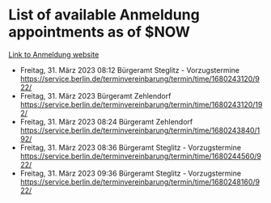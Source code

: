 # List of available Anmeldung appointments as of $NOW
[Link to Anmeldung website](https://service.berlin.de/terminvereinbarung/termin/tag.php?termin=1&anliegen[]=120686&dienstleisterlist=122210,122217,327316,122219,327312,122227,327314,122231,327346,122243,327348,122254,122252,329742,122260,329745,122262,329748,122271,327278,122273,327274,122277,327276,330436,122280,327294,122282,327290,122284,327292,122291,327270,122285,327266,122286,327264,122296,327268,150230,329760,122297,327286,122294,327284,122312,329763,122314,329775,122304,327330,122311,327334,122309,327332,317869,122281,327352,122279,329772,122283,122276,327324,122274,327326,122267,329766,122246,327318,122251,327320,122257,327322,122208,327298,122226,327300&herkunft=http%3A%2F%2Fservice.berlin.de%2Fdienstleistung%2F120686%2F)
- Freitag, 31. März 2023 08:12 Bürgeramt Steglitz - Vorzugstermine https://service.berlin.de/terminvereinbarung/termin/time/1680243120/922/
- Freitag, 31. März 2023  Bürgeramt Zehlendorf https://service.berlin.de/terminvereinbarung/termin/time/1680243120/192/
- Freitag, 31. März 2023 08:24 Bürgeramt Zehlendorf https://service.berlin.de/terminvereinbarung/termin/time/1680243840/192/
- Freitag, 31. März 2023 08:36 Bürgeramt Steglitz - Vorzugstermine https://service.berlin.de/terminvereinbarung/termin/time/1680244560/922/
- Freitag, 31. März 2023 09:36 Bürgeramt Steglitz - Vorzugstermine https://service.berlin.de/terminvereinbarung/termin/time/1680248160/922/
